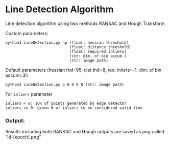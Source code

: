 # Line Detection Algorithm

Line detection algorithm using two methods RANSAC and Hough Transform


Custom parameters:
```
python3 LineDetection.py np (float: hessian threshold) 
                            (float: distance threshold)
                            (float: required inliers)
                            (int: dim. of bin accum.)
                            (str: image path)
```

Default parameters (hessian thd=95, dist thd=8, req. inliers=-1, dim. of bin accum=3):
```
python3 LineDetection.py p 0 0 0 0 (str: image path)
```

For ```inliers``` parameter
```
inliers < 0: 10% of points generated by edge detector
inliers >= 0: given # of inliers to be considered valid line
```
### Output:

Results including both RANSAC and Hough outputs are saved as png called ”ld-[epoch].png”
